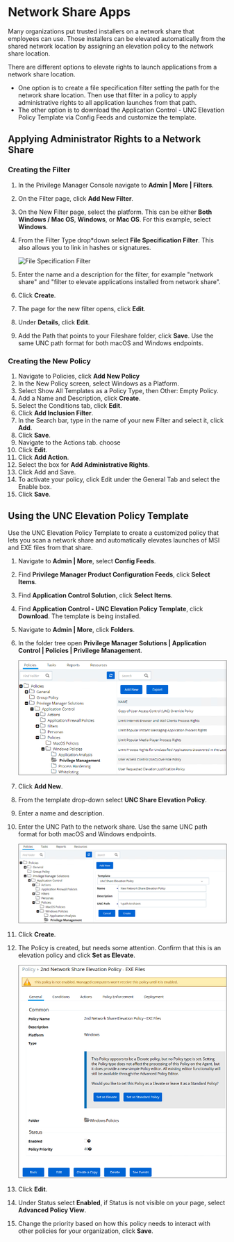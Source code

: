 [title]: # (Network Share Apps)
[tags]: # (elevate)
[priority]: # (4)
# Network Share Apps

Many organizations put trusted installers on a network share that employees can use. Those installers can be elevated automatically from the shared network location by assigning an elevation policy to the network share location.

There are different options to elevate rights to launch applications from a network share location.

* One option is to create a file specification filter setting the path for the network share location. Then use that filter in a policy to apply administrative rights to all application launches from that path.
* The other option is to download the Application Control - UNC Elevation Policy Template via Config Feeds and customize the template.

## Applying Administrator Rights to a Network Share

### Creating the Filter

1. In the Privilege Manager Console navigate to __Admin | More | Filters__.
1. On the Filter page, click __Add New Filter__.
1. On the New Filter page, select the platform. This can be either __Both Windows / Mac OS__, __Windows__, or __Mac OS__. For this example, select __Windows__.
1. From the Filter Type drop*down select __File Specification Filter__. This also allows you to link in hashes or signatures.

   ![File Specification Filter](../filters/images/sff/file_spec_filter.png)
1. Enter the name and a description for the filter, for example "network share" and "filter to elevate applications installed from network share".
1. Click __Create__.
1. The page for the new filter opens, click __Edit__.
1. Under __Details__, click __Edit__.
1. Add the Path that points to your Fileshare folder, click __Save__. Use the same UNC path format for both macOS and Windows endpoints.

### Creating the New Policy

1. Navigate to Policies, click __Add New Policy__
1. In the New Policy screen, select Windows as a Platform. 
1. Select Show All Templates as a Policy Type, then Other: Empty Policy.
1. Add a Name and Description, click __Create__.
1. Select the Conditions tab, click __Edit__.
1. Click __Add Inclusion Filter__.
1. In the Search bar, type in the name of your new Filter and select it, click __Add__.
1. Click __Save__.
1. Navigate to the Actions tab. choose 
1. Click __Edit__.
1. Click __Add Action__.
1. Select the box for __Add Administrative Rights__.
1. Click Add and Save.
1. To activate your policy, click Edit under the General Tab and select the Enable box. 
1. Click __Save__.

## Using the UNC Elevation Policy Template

Use the UNC Elevation Policy Template to create a customized policy that lets you scan a network share and automatically elevates launches of MSI and EXE files from that share.

1. Navigate to __Admin | More__, select __Config Feeds__.
1. Find __Privilege Manager Product Configuration Feeds__, click __Select Items__.
1. Find __Application Control Solution__, click __Select Items__.
1. Find __Application Control - UNC Elevation Policy Template__, click __Download__. The template is being installed.
1. Navigate to __Admin | More__, click __Folders__.
1. In the folder tree open __Privilege Manager Solutions | Application Control | Policies | Privilege Management__.

   ![Opening the folder tree](images/elevate/folders.png)
1. Click __Add New__.
1. From the template drop-down select __UNC Share Elevation Policy__.
1. Enter a name and description.
1. Enter the UNC Path to the network share. Use the same UNC path format for both macOS and Windows endpoints.

   ![Entering details before clicking create](images/elevate/folders-2.png)
1. Click __Create__.
1. The Policy is created, but needs some attention. Confirm that this is an elevation policy and click __Set as Elevate__.

   ![Setting new policy to elevated and enabling the policy](images/elevate/elevate.png)
1. Click __Edit__.
1. Under Status select __Enabled__, if Status is not visible on your page, select __Advanced Policy View__.
1. Change the priority based on how this policy needs to interact with other policies for your organization, click __Save__.
